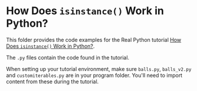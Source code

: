 # How Does `isinstance()` Work in Python?

This folder provides the code examples for the Real Python tutorial [How Does `isinstance()` Work in Python?](https://realpython.com/how-does-python-isinstance-work/).

The `.py` files contain the code found in the tutorial. 

When setting up your tutorial environment, make sure `balls.py`, `balls_v2.py` and `customiterables.py` are in your program folder.  You'll need to import content from these during the tutorial.


